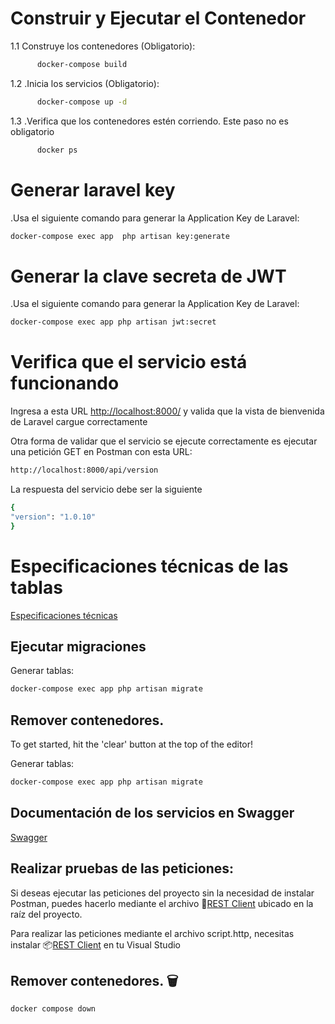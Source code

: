 
#  Construir y Ejecutar el Contenedor  
  1.1 Construye los contenedores (Obligatorio): 
  ~~~bash  
        docker-compose build
  ~~~
  1.2 .Inicia los servicios (Obligatorio): 
  ~~~bash  
        docker-compose up -d
  ~~~
  1.3 .Verifica que los contenedores estén corriendo. Este paso no es obligatorio
  ~~~bash  
        docker ps
  ~~~

# Generar laravel key
  .Usa el siguiente comando para generar la Application Key de Laravel: 
  ~~~bash  
  docker-compose exec app  php artisan key:generate
  ~~~

# Generar la clave secreta de JWT
  .Usa el siguiente comando para generar la Application Key de Laravel: 
  ~~~bash  
  docker-compose exec app php artisan jwt:secret
  ~~~

  # Verifica que el servicio está funcionando 
  Ingresa a esta URL  [ http://localhost:8000/]( http://localhost:8000/) y valida que la vista de bienvenida de Laravel cargue correctamente 
  
  Otra forma de validar que el servicio se ejecute correctamente es ejecutar una petición GET en Postman con esta URL:
  ~~~bash  
  http://localhost:8000/api/version
  ~~~
  La respuesta del servicio debe ser la siguiente
  ~~~bash  
  {
  "version": "1.0.10"
  } 
  ~~~

#  Especificaciones técnicas de las tablas 
   [ Especificaciones técnicas](https://docs.google.com/document/d/1vk9SmsyMqpxX3pX6C6pW32tMuKqWLi7Edxdit0FxJP8/edit?tab=t.0)

## Ejecutar migraciones 
  Generar tablas: 
  ~~~bash  
  docker-compose exec app php artisan migrate
  ~~~

## Remover contenedores.  
  To get started, hit the 'clear' button at the top of the editor!  
  
  Generar tablas: 
  ~~~bash  
  docker-compose exec app php artisan migrate
  ~~~

## Documentación de los servicios en Swagger
  
   [Swagger](https://raw.githubusercontent.com/Rrosso27/Prueba_T-cnica_Linktic-/refs/heads/main/swagger.yaml)
  

## Realizar pruebas de las peticiones:   
  Si deseas ejecutar las peticiones del proyecto sin la necesidad de instalar Postman, puedes hacerlo mediante el archivo 🧾[REST Client](https://raw.githubusercontent.com/Rrosso27/Prueba_T-cnica_Linktic-/refs/heads/main/script.http)   ubicado en la raíz del proyecto.

  Para realizar las peticiones mediante el archivo script.http,
  necesitas instalar 📦[REST Client](https://marketplace.visualstudio.com/items?itemName=humao.rest-client) en tu Visual Studio 


## Remover contenedores.  🗑️

  ~~~bash  
  docker compose down
  ~~~
 
 